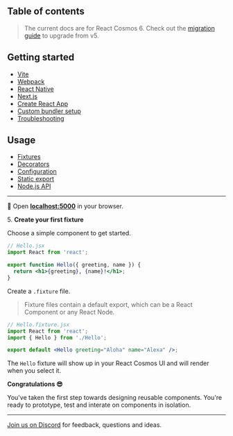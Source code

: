 ## Table of contents

> The current docs are for React Cosmos 6. Check out the [migration guide](getting-started/migration.md) to upgrade from v5.

## Getting started

- [Vite](getting-started/vite.md)
- [Webpack](getting-started/webpack.md)
- [React Native](getting-started/react-native.md)
- [Next.js](getting-started/next.md)
- [Create React App](getting-started/create-react-app.md)
- [Custom bundler setup](getting-started/custom-bundler.md)
- [Troubleshooting](getting-started/troubleshooting.md)

## Usage

- [Fixtures](usage/fixtures.md)
- [Decorators](usage/decorators.md)
- [Configuration](usage/configuration.md)
- [Static export](usage/static-export.md)
- [Node.js API](usage/node-api.md)

---

🚀 Open **[localhost:5000](http://localhost:5000)** in your browser.

5\. **Create your first fixture**

Choose a simple component to get started.

<!-- prettier-ignore -->
```jsx
// Hello.jsx
import React from 'react';

export function Hello({ greeting, name }) {
  return <h1>{greeting}, {name}!</h1>;
}
```

Create a `.fixture` file.

> Fixture files contain a default export, which can be a React Component or any React Node.

```jsx
// Hello.fixture.jsx
import React from 'react';
import { Hello } from './Hello';

export default <Hello greeting="Aloha" name="Alexa" />;
```

The `Hello` fixture will show up in your React Cosmos UI and will render when you select it.

**Congratulations 😎**

You've taken the first step towards designing reusable components. You're ready to prototype, test and interate on components in isolation.

---

[Join us on Discord](https://discord.gg/3X95VgfnW5) for feedback, questions and ideas.
